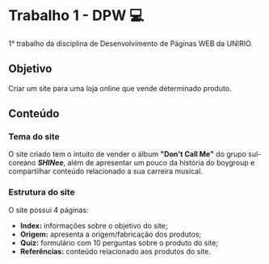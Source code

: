 # Trabalho 1 - DPW 💻
1° trabalho da disciplina de Desenvolvimento de Páginas WEB da UNIRIO.
## Objetivo
Criar um site para uma loja online que vende determinado produto.  
## Conteúdo
### Tema do site
O site criado tem o intuito de vender o álbum **"Don't Call Me"** do grupo sul-coreano ***SHINee***, além de apresentar um pouco da história do boygroup e compartilhar conteúdo relacionado a sua carreira musical.
### Estrutura do site
O site possui 4 páginas:
 - **Index:** informações sobre o objetivo do site; 
 - **Origem:** apresenta a origem/fabricação dos produtos; 
 - **Quiz:** formulário com 10 perguntas sobre o produto do site; 
 -  **Referências:** conteúdo relacionado aos produtos do site.
